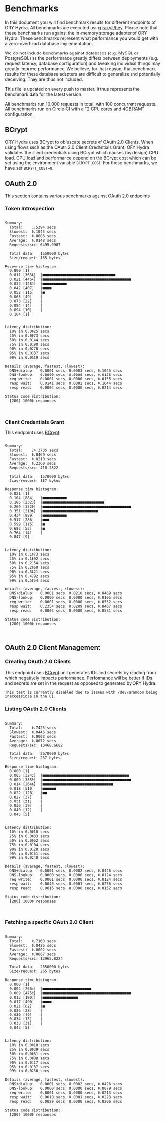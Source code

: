 # Benchmarks

In this document you will find benchmark results for different endpoints of ORY Hydra. All benchmarks are executed
using [rakyll/hey](https://github.com/rakyll/hey). Please note that these benchmarks run against the in-memory storage
adapter of ORY Hydra. These benchmarks represent what performance you would get with a zero-overhead database implementation.

We do not include benchmarks against databases (e.g. MySQL or PostgreSQL) as the performance greatly differs between
deployments (e.g. request latency, database configuration) and tweaking individual things may greatly improve performance.
We believe, for that reason, that benchmark results for these database adapters are difficult to generalize and potentially
deceiving. They are thus not included.

This file is updated on every push to master. It thus represents the benchmark data for the latest version.

All benchmarks run 10.000 requests in total, with 100 concurrent requests. All benchmarks run on Circle-CI with a
["2 CPU cores and 4GB RAM"](https://support.circleci.com/hc/en-us/articles/360000489307-Why-do-my-tests-take-longer-to-run-on-CircleCI-than-locally-)
configuration.

## BCrypt

ORY Hydra uses BCrypt to obfuscate secrets of OAuth 2.0 Clients. When using flows such as the OAuth 2.0 Client Credentials
Grant, ORY Hydra validates the client credentials using BCrypt which causes (by design) CPU load. CPU load and performance
depend on the BCrypt cost which can be set using the environment variable `BCRYPT_COST`. For these benchmarks,
we have set `BCRYPT_COST=8`.

## OAuth 2.0

This section contains various benchmarks against OAuth 2.0 endpoints

### Token Introspection

```

Summary:
  Total:	1.5394 secs
  Slowest:	0.1045 secs
  Fastest:	0.0003 secs
  Average:	0.0148 secs
  Requests/sec:	6495.9987
  
  Total data:	1550000 bytes
  Size/request:	155 bytes

Response time histogram:
  0.000 [1]	|
  0.011 [3636]	|■■■■■■■■■■■■■■■■■■■■■■■■■■■■■■■■■
  0.021 [4464]	|■■■■■■■■■■■■■■■■■■■■■■■■■■■■■■■■■■■■■■■■
  0.032 [1281]	|■■■■■■■■■■■
  0.042 [407]	|■■■■
  0.052 [115]	|■
  0.063 [49]	|
  0.073 [22]	|
  0.084 [14]	|
  0.094 [10]	|
  0.104 [1]	|


Latency distribution:
  10% in 0.0025 secs
  25% in 0.0073 secs
  50% in 0.0144 secs
  75% in 0.0190 secs
  90% in 0.0270 secs
  95% in 0.0337 secs
  99% in 0.0519 secs

Details (average, fastest, slowest):
  DNS+dialup:	0.0001 secs, 0.0003 secs, 0.1045 secs
  DNS-lookup:	0.0000 secs, 0.0000 secs, 0.0138 secs
  req write:	0.0001 secs, 0.0000 secs, 0.0155 secs
  resp wait:	0.0141 secs, 0.0002 secs, 0.1044 secs
  resp read:	0.0004 secs, 0.0000 secs, 0.0214 secs

Status code distribution:
  [200]	10000 responses



```

### Client Credentials Grant

This endpoint uses [BCrypt](#bcrypt).

```

Summary:
  Total:	24.3735 secs
  Slowest:	0.8469 secs
  Fastest:	0.0210 secs
  Average:	0.2360 secs
  Requests/sec:	410.2822
  
  Total data:	1570000 bytes
  Size/request:	157 bytes

Response time histogram:
  0.021 [1]	|
  0.104 [884]	|■■■■■■■■■■■
  0.186 [2323]	|■■■■■■■■■■■■■■■■■■■■■■■■■■■■
  0.269 [3320]	|■■■■■■■■■■■■■■■■■■■■■■■■■■■■■■■■■■■■■■■■
  0.351 [2106]	|■■■■■■■■■■■■■■■■■■■■■■■■■
  0.434 [889]	|■■■■■■■■■■■
  0.517 [286]	|■■■
  0.599 [115]	|■
  0.682 [53]	|■
  0.764 [14]	|
  0.847 [9]	|


Latency distribution:
  10% in 0.1073 secs
  25% in 0.1692 secs
  50% in 0.2154 secs
  75% in 0.2960 secs
  90% in 0.3821 secs
  95% in 0.4292 secs
  99% in 0.5854 secs

Details (average, fastest, slowest):
  DNS+dialup:	0.0001 secs, 0.0210 secs, 0.8469 secs
  DNS-lookup:	0.0000 secs, 0.0000 secs, 0.0105 secs
  req write:	0.0001 secs, 0.0000 secs, 0.0532 secs
  resp wait:	0.2354 secs, 0.0209 secs, 0.8467 secs
  resp read:	0.0003 secs, 0.0000 secs, 0.0531 secs

Status code distribution:
  [200]	10000 responses



```

## OAuth 2.0 Client Management

### Creating OAuth 2.0 Clients

This endpoint uses [BCrypt](#bcrypt) and generates IDs and secrets by reading from  which negatively impacts
performance. Performance will be better if IDs and secrets are set in the request as opposed to generated by ORY Hydra.

```
This test is currently disabled due to issues with /dev/urandom being inaccessible in the CI.
```

### Listing OAuth 2.0 Clients

```

Summary:
  Total:	0.7425 secs
  Slowest:	0.0446 secs
  Fastest:	0.0002 secs
  Average:	0.0072 secs
  Requests/sec:	13468.6682
  
  Total data:	2670000 bytes
  Size/request:	267 bytes

Response time histogram:
  0.000 [1]	|
  0.005 [3242]	|■■■■■■■■■■■■■■■■■■■■■■■■■■■■■■■■■■■■■■■
  0.009 [3359]	|■■■■■■■■■■■■■■■■■■■■■■■■■■■■■■■■■■■■■■■■
  0.014 [2646]	|■■■■■■■■■■■■■■■■■■■■■■■■■■■■■■■■
  0.018 [510]	|■■■■■■
  0.022 [128]	|■■
  0.027 [37]	|
  0.031 [21]	|
  0.036 [39]	|
  0.040 [12]	|
  0.045 [5]	|


Latency distribution:
  10% in 0.0010 secs
  25% in 0.0033 secs
  50% in 0.0062 secs
  75% in 0.0104 secs
  90% in 0.0128 secs
  95% in 0.0151 secs
  99% in 0.0240 secs

Details (average, fastest, slowest):
  DNS+dialup:	0.0001 secs, 0.0002 secs, 0.0446 secs
  DNS-lookup:	0.0000 secs, 0.0000 secs, 0.0124 secs
  req write:	0.0001 secs, 0.0000 secs, 0.0124 secs
  resp wait:	0.0040 secs, 0.0001 secs, 0.0256 secs
  resp read:	0.0016 secs, 0.0000 secs, 0.0152 secs

Status code distribution:
  [200]	10000 responses



```

### Fetching a specific OAuth 2.0 Client

```

Summary:
  Total:	0.7160 secs
  Slowest:	0.0426 secs
  Fastest:	0.0002 secs
  Average:	0.0067 secs
  Requests/sec:	13965.8224
  
  Total data:	2650000 bytes
  Size/request:	265 bytes

Response time histogram:
  0.000 [1]	|
  0.004 [2664]	|■■■■■■■■■■■■■■■■■■■■■■
  0.009 [4759]	|■■■■■■■■■■■■■■■■■■■■■■■■■■■■■■■■■■■■■■■■
  0.013 [1907]	|■■■■■■■■■■■■■■■■
  0.017 [490]	|■■■■
  0.021 [62]	|■
  0.026 [28]	|
  0.030 [40]	|
  0.034 [13]	|
  0.038 [31]	|
  0.043 [5]	|


Latency distribution:
  10% in 0.0018 secs
  25% in 0.0039 secs
  50% in 0.0061 secs
  75% in 0.0088 secs
  90% in 0.0117 secs
  95% in 0.0137 secs
  99% in 0.0236 secs

Details (average, fastest, slowest):
  DNS+dialup:	0.0001 secs, 0.0002 secs, 0.0426 secs
  DNS-lookup:	0.0000 secs, 0.0000 secs, 0.0079 secs
  req write:	0.0001 secs, 0.0000 secs, 0.0213 secs
  resp wait:	0.0010 secs, 0.0001 secs, 0.0223 secs
  resp read:	0.0029 secs, 0.0000 secs, 0.0206 secs

Status code distribution:
  [200]	10000 responses



```
